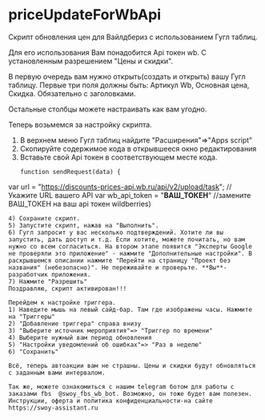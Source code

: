 # priceUpdateForWbApi
Скрипт обновления цен для Вайлдбериз с использованием Гугл таблиц. 

Для его использования Вам понадобится Api токен wb. С установленным разрешением "Цены и скидки".

В первую очередь вам нужно открыть(создать и открыть) вашу Гугл таблицу. 
Первые три поля должны быть:
Артикул Wb, Основная цена, Скидка.
Обязательно с заголовками. 

Остальные столбцы можете настраивать как вам угодно. 

Теперь возьмемся за настройку скрипта.
1) В верхнем меню Гугл таблиц найдите "Расширения"=>"Apps script"
2) Скопируйте содержимое кода в открывшееся окно редактирования
3) Вставьте свой Api токен в соответствующем месте кода.
   ```
   function sendRequest(data) {
  var url = "https://discounts-prices-api.wb.ru/api/v2/upload/task"; // Укажите URL вашего API
  var wb_api_token = "**ВАШ_ТОКЕН**"  //замените ВАШ_ТОКЕН на ваш api токен wildberries)
  ```
4) Сохраните скрипт.
5) Запустите скрипт, нажав на "Выполнить".
6) Гугл запросит у вас несколько подтверждений. Хотите ли вы запустить, дать доступ и т.д. Если хотите, можете почитать, но вам нужно со всем согласиться. На втором этапе появится "Эксперты Google не проверяли это приложение" - нажмите "Дополнительные настройки". В раскрывшемся описании нажмите "Перейти на страницу "Проект без названия" (небезопасно)". Не переживайте и проверьте. **Вы**- разработчик приложения.
7) Нажмите "Разрешить"
Поздравляю, скрипт активирован!!!

Перейдем к настройке триггера.
1) Наведите мышь на левый сайд-бар. Там где изображены часы. Нажмите на "Триггеры"
2) "Добавление триггера" справа внизу
3) "Выберите источник мероприятия"=> "Триггер по времени"
4) Выберите нужный вам период обновления
5) "Настройки уведомлений об ошибках"=> "Раз в неделю"
6) "Сохранить"

Всё, теперь автоакции вам не страшны. Цены и скидки будут обновляться с заданным вами интервалом.

Так же, можете ознакомиться с нашим telegram ботом для работы с заказами fbs  @swoy_fbs_wb_bot. Возможно, он тоже будет вам полезен.
Инструкции, оферта и политика конфиденциальности-на сайте https://swoy-assistant.ru
